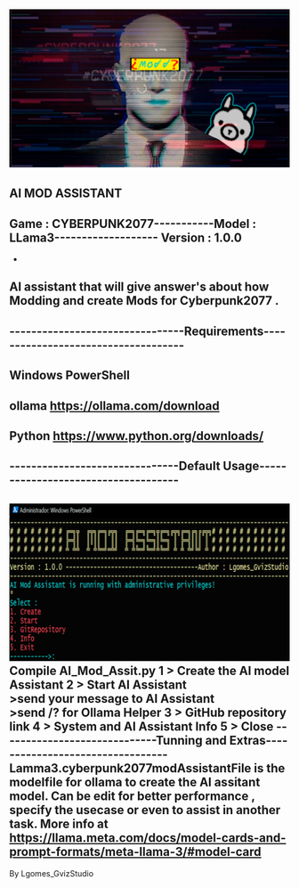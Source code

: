 ![My Image](sdfwerwer.png)
--------------------------------------------------------------------------------
AI MOD ASSISTANT
--------------------------------------------------------------------------------                                                                                
Game : CYBERPUNK2077-----------Model : LLama3------------------- Version : 1.0.0
-------------------------------------------------------------------------------- 
-
AI assistant that will give answer's about how Modding and create Mods for Cyberpunk2077 . 
-  
--------------------------------Requirements------------------------------------
-
Windows PowerShell
-
ollama 
https://ollama.com/download
-
Python
https://www.python.org/downloads/
-
-------------------------------Default Usage------------------------------------
-
![My Image](fdgwerwtert.png)
Compile AI_Mod_Assit.py 
1 > Create the AI model Assistant
2 > Start AI Assistant  
    >send your message to AI Assistant  
    >send /? for Ollama Helper
3 > GitHub repository link
4 > System and AI Assistant Info
5 > Close 
-----------------------------Tunning and Extras---------------------------------
Lamma3.cyberpunk2077modAssistantFile is the modelfile for ollama  to create the AI assitant model.
Can be edit for better performance , specify the usecase or even to assist in another task.
More info at https://llama.meta.com/docs/model-cards-and-prompt-formats/meta-llama-3/#model-card
--------------------------------------------------------------------------------
By Lgomes_GvizStudio




